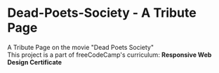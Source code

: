 # Dead-Poets-Society - A Tribute Page
A Tribute Page on the movie "Dead Poets Society"
<br/>
This project is a part of freeCodeCamp's curriculum: <b>Responsive Web Design Certificate</b> 

